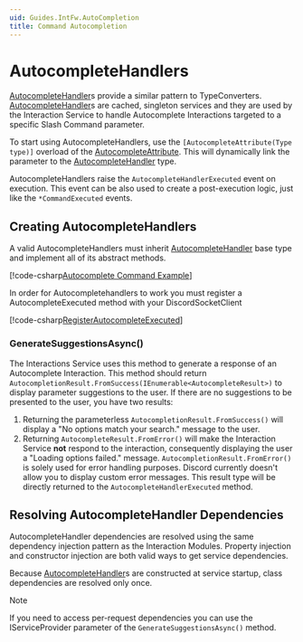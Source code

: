 ```yaml
---
uid: Guides.IntFw.AutoCompletion
title: Command Autocompletion
---
```


# AutocompleteHandlers

[AutocompleteHandler]s provide a similar pattern to TypeConverters.
[AutocompleteHandler]s are cached, singleton services and they are used by the
Interaction Service to handle Autocomplete Interactions targeted to a specific Slash Command parameter.

To start using AutocompleteHandlers, use the `[AutocompleteAttribute(Type type)]` overload of the [AutocompleteAttribute].
This will dynamically link the parameter to the [AutocompleteHandler] type.

AutocompleteHandlers raise the `AutocompleteHandlerExecuted` event on execution. This event can be also used to create a post-execution logic, just like the `*CommandExecuted` events.

## Creating AutocompleteHandlers

A valid AutocompleteHandlers must inherit [AutocompleteHandler] base type and implement all of its abstract methods.

[!code-csharp[Autocomplete Command Example](samples/autocompletion/autocomplete-example.cs)]

In order for Autocompletehandlers to work you must register a AutocompleteExecuted method with your DiscordSocketClient

[!code-csharp[RegisterAutocompleteExecuted](docs/guides/int_framework/samples/autocompletion/exampleRegisterAutocompletion.cs)]

### GenerateSuggestionsAsync()

The Interactions Service uses this method to generate a response of an Autocomplete Interaction.
This method should return `AutocompletionResult.FromSuccess(IEnumerable<AutocompleteResult>)` to
display parameter suggestions to the user. If there are no suggestions to be presented to the user, you have two results:

1. Returning the parameterless `AutocompletionResult.FromSuccess()` will display a "No options match your search." message to the user.
2. Returning `AutocompleteResult.FromError()` will make the Interaction Service **not** respond to the interaction,
consequently displaying the user a "Loading options failed." message. `AutocompletionResult.FromError()` is solely used for error handling purposes. Discord currently doesn't allow
you to display custom error messages. This result type will be directly returned to the `AutocompleteHandlerExecuted` method.

## Resolving AutocompleteHandler Dependencies

AutocompleteHandler dependencies are resolved using the same dependency injection
pattern as the Interaction Modules.
Property injection and constructor injection are both valid ways to get service dependencies.

Because [AutocompleteHandler]s are constructed at service startup,
class dependencies are resolved only once.

> [!NOTE]
> If you need to access per-request dependencies you can use the
> IServiceProvider parameter of the `GenerateSuggestionsAsync()` method.

[AutoCompleteHandler]: xref:Discord.Interactions.AutocompleteHandler
[AutoCompleteAttribute]: xref:Discord.Interactions.AutocompleteAttribute
